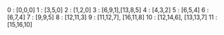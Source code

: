 0 : [0,0,0]
1 : [3,5,0]
2 : [1,2,0]
3 : [6,9,1],[13,8,5]
4 : [4,3,2]
5 : [6,5,4]
6 : [6,7,4]
7 : [9,9,5]
8 : [12,11,3]
9 : [11,12,7], [16,11,8]
10 : [12,14,6], [13,13,7]
11 : [15,16,10]
